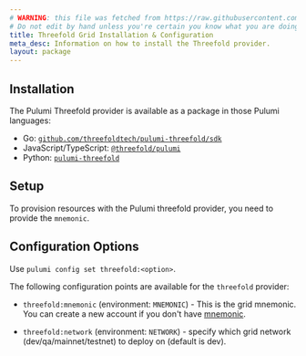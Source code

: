```yaml
---
# WARNING: this file was fetched from https://raw.githubusercontent.com/threefoldtech/pulumi-threefold/v0.8.1/docs/installation-configuration.md
# Do not edit by hand unless you're certain you know what you are doing!
title: Threefold Grid Installation & Configuration
meta_desc: Information on how to install the Threefold provider.
layout: package
---
```


## Installation

The Pulumi Threefold provider is available as a package in those Pulumi languages:

* Go: [`github.com/threefoldtech/pulumi-threefold/sdk`](https://pkg.go.dev/github.com/threefoldtech/pulumi-threefold/sdk)
* JavaScript/TypeScript: [`@threefold/pulumi`](https://www.npmjs.com/package/@threefold/pulumi)
* Python: [`pulumi-threefold`](https://pypi.org/project/pulumi-threefold/)

## Setup

To provision resources with the Pulumi threefold provider, you need to provide the `mnemonic`.

## Configuration Options

Use `pulumi config set threefold:<option>`.

The following configuration points are available for the `threefold` provider:

* `threefold:mnemonic` (environment: `MNEMONIC`) -  This is the grid mnemonic. You can create a new account if you don't have [mnemonic](https://manual.grid.tf/documentation/dashboard/wallet_connector.html).

* `threefold:network` (environment: `NETWORK`) - specify which grid network (dev/qa/mainnet/testnet) to deploy on (default is dev).
